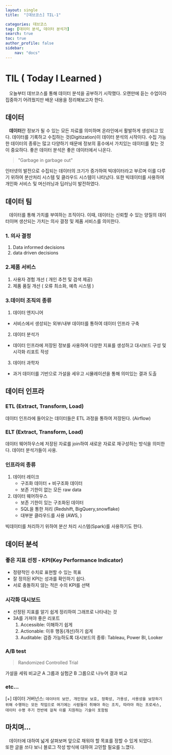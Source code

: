 ```yaml
---
layout: single
title:  "[데브코스] TIL-1"

categories: 데브코스
tag: [데이터 분석, 데이터 분석가]
search: true
toc: true
author_profile: false
sidebar:
    nav: "docs"
---
```


# TIL ( Today I Learned )
 &nbsp;&nbsp; 오늘부터 데브코스를 통해 데이터 분석을 공부하기 시작했다. 
오랜만에 듣는 수업이라 집중하기 어려웠지만 배운 내용을 정리해보고자 한다.

## 데이터
&nbsp;&nbsp; **데이터**란 정보가 될 수 있는 모든 자료를 의미하며 온라인에서 활발하게 생성되고 있다. 데이터를 기록하고 수집하는 것(Digitization)이 데이터 분석의 시작이다. 수집 가능한 데이터의 종류는 많고 다양하기 때문에 정보의 홍수에서 가치있는 데이터를 찾는 것이 중요하다. 좋은 데이터 분석은 좋은 데이터에서 나온다.  

>"Garbage in garbage out"  

인터넷의 발전으로 수집되는 데이터의 크기가 증가하여 빅데이터라고 부르며 이를 다루기 위하여 분산처리 시스템 및 클라우드 시스템이 나타났다. 또한 빅데이터를 사용하여 개인화 서비스 및 머신러닝과 딥러닝이 발전하였다.
    
## 데이터 팀
&nbsp;&nbsp; 데이터를 통해 가치를  부여하는 조직이다. 이때, 데이터는 신뢰할 수 있는 양질의 데이터이며 생산되는 가치는 의사 결정 및 제품 서비스를 의미한다. 

### 1. 의사 결정
1. Data informed decisions
2. data driven decisions

### 2.제품 서비스
1. 사용자 경험 개선 ( 개인 추천 및 검색 제공)
2. 제품 품질 개선 ( 오류 최소화, 예측 시스템 )

### 3.데이터 조직의 종류
1. 데이터 엔지니어
 - 서비스에서 생성되는 외부/내부 데이터를 통하여 데이터 인프라 구축
2. 데이터 분석가
 - 데이터 인프라에 저장된 정보를 사용하여 다양한 지표를 생성하고 대시보드 구성 및 시각화 리포트 작성
3. 데이터 과학자
 - 과거 데이터를 기반으로 가설을 세우고 시뮬레이션을 통해 의미있는 결과 도출

## 데이터 인프라
### ETL (Extract, Transform, Load)
데이터 인프라에 들어오는 데이터들은 ETL 과정을 통하여 저장된다. (Airflow)
### ELT (Extract, Transform, Load)
데이터 웨어하우스에 저장된 자료를 join하여 새로운 자료로 재구성하는 방식을 의미한다. 데이터 분석가들이 사용.
### 인프라의 종류
1. 데이터 레이크
    - 구조화 데이터 + 비구조화 데이터
    - 보존 기한이 없는 모든 raw data
2. 데이터 웨어하우스
    - 보존 기한이 있는 구조화된 데이터
    - SQL을 통한 처리 (Redshift, BigQuery,snowflake)
    - 대부분 클라우드를 사용 (AWS, )

빅데이터를 처리하기 위하여 분산 처리 시스템(Spark)를 사용하기도 한다.

## 데이터 분석  

### 좋은 지표 선정 - KPI(Key Performance Indicator)  

- 정량적인 수치로 표현할 수 있는 목표
- 잘 정의된 KPI는 성과를 확인하기 쉽다.
- 서로 충돌하지 않는 적은 수의 KPI를 선택  

### 시각화 대시보드  

- 선정된 지표를 알기 쉽게 정리하여 그래프로 나타내는 것
- 3A를 가져야 좋은 리포트
    1. Accessible: 이해하기 쉽게
    2. Actionable: 이후 행동(개선)하기 쉽게
    3. Auditable: 검증 가능하도록
대시보드의 종류: Tableau, Power BI, Looker  

### A/B test  

>Randomized Controlled Trial  

가설을 세워 비교군 A 그룹과 실험군 B 그룹으로 나누어 결과 비교

### etc...
[+] 데이터 거버넌스: `데이터의 보안, 개인정보 보호, 정확성, 가용성, 사용성을
보장하기 위해 수행하는 모든 작업으로 여기에는 사람들이 취해야 하는 조치, 따라야 하는 프로세스, 데이터 수명 주기 전반에 걸쳐 이를 지원하는 기술이 포함됨`


## 마치며...  

&nbsp;&nbsp; 데이터에 대하여 넓게 살펴보며 앞으로 채워야 할 목표를 정할 수 있게 되었다.  
또한 글을 쓰다 보니 블로그 작성 방식에 대하여 고민할 필요를 느꼈다.